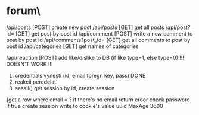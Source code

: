 # forum\

/api/posts [POST] create new post
/api/posts [GET] get all posts
/api/post?id= [GET] get post by post id
/api/comment [POST] write a new comment to post by post id
/api/comments?post_id= [GET] get all comments to post by post id
/api/categories [GET] get names of categories

/api/reaction [POST] add like/dislike to DB (if like type=1, else type=0) !!! DOESN'T WORK !!!



1. credentials vynesti (id, email foregn key, pass) DONE
2. reakcii peredelat'
3. sessii() get session by id, create session

{get a row where email  = ?
if there's no email return eroor
check password
if true create session
write to cookie's value uuid
MaxAge 3600
